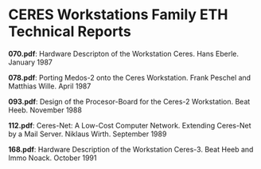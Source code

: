 # CERES Workstations Family ETH Technical Reports

**070.pdf**: Hardware Descripton of the Workstation Ceres. Hans Eberle. January 1987

**078.pdf**: Porting Medos-2 onto the Ceres Workstation. Frank Peschel and Matthias Wille. April 1987

**093.pdf**: Design of the Procesor-Board for the Ceres-2 Workstation. Beat Heeb. November 1988

**112.pdf**: Ceres-Net: A Low-Cost Computer Network. Extending Ceres-Net by a Mail Server. Niklaus Wirth. September 1989

**168.pdf**: Hardware Description of the Workstation Ceres-3. Beat Heeb and Immo Noack. October 1991
